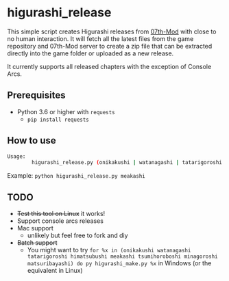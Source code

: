 # higurashi_release

This simple script creates Higurashi releases from [07th-Mod](https://github.com/07th-mod/) with close to no human interaction.
It will fetch all the latest files from the game repository and 07th-Mod server to create a zip file that can be extracted directly into the game folder or uploaded as a new release.

It currently supports all released chapters with the exception of Console Arcs.

## Prerequisites

- Python 3.6 or higher with ``requests``
  - ``pip install requests``

## How to use

```bash
Usage:
        higurashi_release.py (onikakushi | watanagashi | tatarigoroshi | himatsubushi | meakashi | tsumihoroboshi | minagoroshi | matsuribayashi)
```

Example: ``python higurashi_release.py meakashi``

## TODO

- ~~Test this tool on Linux~~ it works!
- Support console arcs releases
- Mac support
  - unlikely but feel free to fork and diy
- ~~Batch support~~
  - You might want to try ``for %x in (onikakushi watanagashi tatarigoroshi himatsubushi meakashi tsumihoroboshi minagoroshi matsuribayashi) do py higurashi_make.py %x`` in Windows (or the equivalent in Linux)
